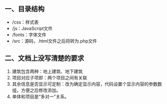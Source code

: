 ## 一、目录结构
- /css：样式表
- /js：JavaScript文件
- /fonts：字体文件
- /src：源码，.html文件之后将转为.php文件


## 二、文档上没写清楚的要求
1. 建筑包含两种：地上建筑、地下建筑
2. 项目对应子项即：两个项目之间有关联
3. 其余信息是否显示可定制：改为确定显示内容，代码设置个显示内容的参数数组，方便之后修改添加。
4. 单体和项目是“多对一”关系。
